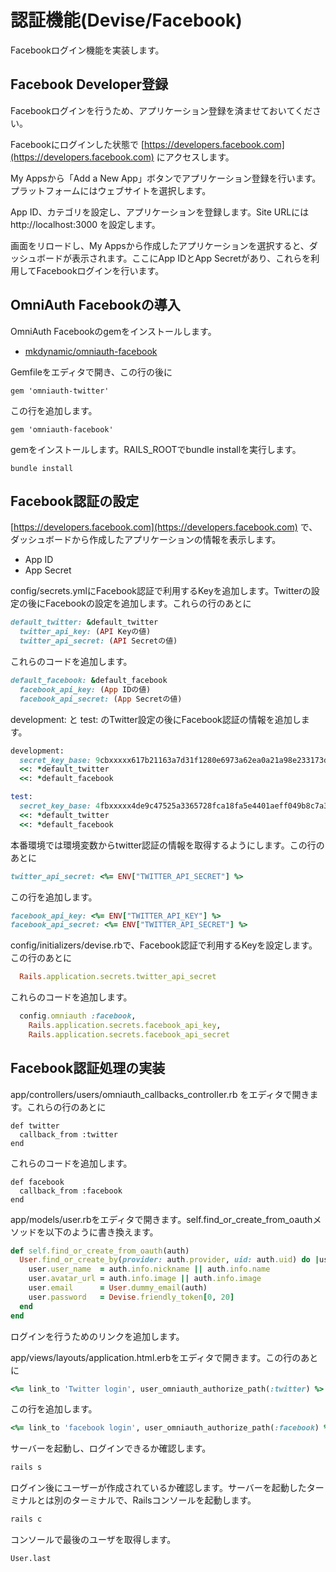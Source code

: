 # 認証機能(Devise/Facebook)

Facebookログイン機能を実装します。

## Facebook Developer登録

Facebookログインを行うため、アプリケーション登録を済ませておいてください。

Facebookにログインした状態で [https://developers.facebook.com](https://developers.facebook.com) にアクセスします。

My Appsから「Add a New App」ボタンでアプリケーション登録を行います。プラットフォームにはウェブサイトを選択します。

App ID、カテゴリを設定し、アプリケーションを登録します。Site URLには http://localhost:3000 を設定します。

画面をリロードし、My Appsから作成したアプリケーションを選択すると、ダッシュボードが表示されます。ここにApp IDとApp Secretがあり、これらを利用してFacebookログインを行います。

## OmniAuth Facebookの導入

OmniAuth Facebookのgemをインストールします。

* <a href="https://github.com/mkdynamic/omniauth-facebook" target="_blank">mkdynamic/omniauth-facebook</a>

Gemfileをエディタで開き、この行の後に

```
gem 'omniauth-twitter'
```

この行を追加します。

```
gem 'omniauth-facebook'
```

gemをインストールします。RAILS_ROOTでbundle installを実行します。

```
bundle install
```

## Facebook認証の設定

[https://developers.facebook.com](https://developers.facebook.com) で、ダッシュボードから作成したアプリケーションの情報を表示します。

* App ID
* App Secret

config/secrets.ymlにFacebook認証で利用するKeyを追加します。Twitterの設定の後にFacebookの設定を追加します。これらの行のあとに

```ruby
default_twitter: &default_twitter
  twitter_api_key: (API Keyの値)
  twitter_api_secret: (API Secretの値)
```

これらのコードを追加します。

```ruby
default_facebook: &default_facebook
  facebook_api_key: (App IDの値)
  facebook_api_secret: (App Secretの値)
```

development: と test: のTwitter設定の後にFacebook認証の情報を追加します。

```ruby
development:
  secret_key_base: 9cbxxxxx617b21163a7d31f1280e6973a62ea0a21a98e233173dd29ccde7809ea3eef72d9e220216b3e2fea1a82b7013c632a89f0acf4b8f77713e7d9528fc8b
  <<: *default_twitter
  <<: *default_facebook

test:
  secret_key_base: 4fbxxxxx4de9c47525a3365728fca18fa5e4401aeff049b8c7a3a624e828ebc2aa94d53693a5a01f348d1abd33e363e4fbb3da84742702be431c39e569b1881b
  <<: *default_twitter
  <<: *default_facebook
```

本番環境では環境変数からtwitter認証の情報を取得するようにします。この行のあとに

```ruby
twitter_api_secret: <%= ENV["TWITTER_API_SECRET"] %>
```

この行を追加します。

```ruby
facebook_api_key: <%= ENV["TWITTER_API_KEY"] %>
facebook_api_secret: <%= ENV["TWITTER_API_SECRET"] %>
```

config/initializers/devise.rbで、Facebook認証で利用するKeyを設定します。この行のあとに

```ruby
  Rails.application.secrets.twitter_api_secret
```

これらのコードを追加します。

```ruby
  config.omniauth :facebook,
    Rails.application.secrets.facebook_api_key,
    Rails.application.secrets.facebook_api_secret
```

## Facebook認証処理の実装

app/controllers/users/omniauth_callbacks_controller.rb をエディタで開きます。これらの行のあとに

```
def twitter
  callback_from :twitter
end
```

これらのコードを追加します。

```
def facebook
  callback_from :facebook
end
```

app/models/user.rbをエディタで開きます。self.find_or_create_from_oauthメソッドを以下のように書き換えます。

```ruby
def self.find_or_create_from_oauth(auth)
  User.find_or_create_by(provider: auth.provider, uid: auth.uid) do |user|
    user.user_name  = auth.info.nickname || auth.info.name
    user.avatar_url = auth.info.image || auth.info.image
    user.email      = User.dummy_email(auth)
    user.password   = Devise.friendly_token[0, 20]
  end
end
```

ログインを行うためのリンクを追加します。

app/views/layouts/application.html.erbをエディタで開きます。この行のあとに

```ruby
<%= link_to 'Twitter login', user_omniauth_authorize_path(:twitter) %>
```

この行を追加します。

```ruby
<%= link_to 'facebook login', user_omniauth_authorize_path(:facebook) %>
```

サーバーを起動し、ログインできるか確認します。

```sh
rails s
```

ログイン後にユーザーが作成されているか確認します。サーバーを起動したターミナルとは別のターミナルで、Railsコンソールを起動します。

```sh
rails c
```

コンソールで最後のユーザを取得します。

```
User.last
```
